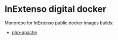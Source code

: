 # InExtenso digital docker

Monorepo for InExtenso public docker images builds:
- [php-apache](./php-apache)
